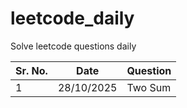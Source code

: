 # leetcode_daily
Solve leetcode questions daily

| Sr. No. | Date       | Question |
| ------- | ---------- | -------- |
| 1       | 28/10/2025 | Two Sum  |

